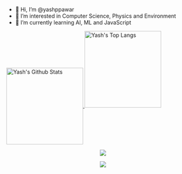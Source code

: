 - 👋 Hi, I’m @yashppawar
- 👀 I’m interested in Computer Science, Physics and Environment
- 🌱 I’m currently learning AI, ML and JavaScript
<!-- - 💞️ I’m looking to collaborate on ... 
- 📫 How to reach me ... -->

<!--
yashppawar/yashppawar is a ✨ special ✨ repository because its `README.md` (this file) appears on your GitHub profile.
You can click the Preview link to take a look at your changes.
-->
<p align="center">
    <div style="display: inline-block;">
        <a href="https://github.com/yashppawar">
            <img align="center" src="https://github-readme-stats.vercel.app/api?username=yashppawar&hide=issue&show_icons=true&theme=darcula" alt="Yash's Github Stats" height="200">
            <img src="https://github-readme-stats.vercel.app/api/top-langs/?username=yashppawar&layout=compact&theme=darcula" alt="Yash's Top Langs" height="200">
            <!-- [![Yash's GitHub stats](https://github-readme-stats.vercel.app/api?username=yashppawar&hide=issues&show_icons=true&theme=darcula)](https://github.com/yashppawar) -->
            <!-- [![Top Langs](https://github-readme-stats.vercel.app/api/top-langs/?username=yashppawar&layout=compact&theme=darcula)](https://github.com/yashppawar) -->
        </a>
    </div>
</p>

<p align="center">
    <a href="https://github.com/yashpawar">
    	<img align="center" src="https://github-readme-streak-stats.herokuapp.com/?user=yashppawar&theme=onedark&count_private=true">
    </a>
</p>



<p align="center">
    <a href="https://github.com/yashppawar">
    	<img align="center" src="https://activity-graph.herokuapp.com/graph?username=yashppawar&bg_color=0D1117&color=63F78D&line=77D993&point=C1F7D0&hide_border=true">
    </a>
</p>